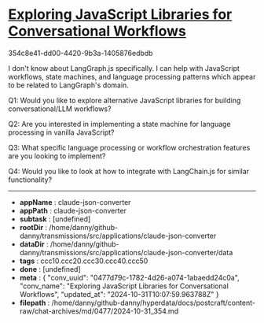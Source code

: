 # [Exploring JavaScript Libraries for Conversational Workflows](https://claude.ai/chat/0477d79c-1782-4d26-a074-1abaedd24c0a)

354c8e41-dd00-4420-9b3a-1405876edbdb

 I don't know about LangGraph.js specifically. I can help with JavaScript workflows, state machines, and language processing patterns which appear to be related to LangGraph's domain.

Q1: Would you like to explore alternative JavaScript libraries for building conversational/LLM workflows?

Q2: Are you interested in implementing a state machine for language processing in vanilla JavaScript?

Q3: What specific language processing or workflow orchestration features are you looking to implement?

Q4: Would you like to look at how to integrate with LangChain.js for similar functionality?

---

* **appName** : claude-json-converter
* **appPath** : claude-json-converter
* **subtask** : [undefined]
* **rootDir** : /home/danny/github-danny/transmissions/src/applications/claude-json-converter
* **dataDir** : /home/danny/github-danny/transmissions/src/applications/claude-json-converter/data
* **tags** : ccc10.ccc20.ccc30.ccc40.ccc50
* **done** : [undefined]
* **meta** : {
  "conv_uuid": "0477d79c-1782-4d26-a074-1abaedd24c0a",
  "conv_name": "Exploring JavaScript Libraries for Conversational Workflows",
  "updated_at": "2024-10-31T10:07:59.963788Z"
}
* **filepath** : /home/danny/github-danny/hyperdata/docs/postcraft/content-raw/chat-archives/md/0477/2024-10-31_354.md